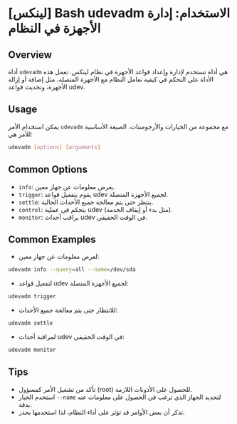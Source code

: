 # [لينكس] Bash udevadm الاستخدام: إدارة الأجهزة في النظام

## Overview
أداة `udevadm` هي أداة تستخدم لإدارة وإعداد قواعد الأجهزة في نظام لينكس. تعمل هذه الأداة على التحكم في كيفية تعامل النظام مع الأجهزة المتصلة، مثل إضافة أو إزالة الأجهزة، وتحديث قواعد udev.

## Usage
يمكن استخدام الأمر `udevadm` مع مجموعة من الخيارات والأرجومنتات. الصيغة الأساسية للأمر هي:

```bash
udevadm [options] [arguments]
```

## Common Options
- `info`: يعرض معلومات عن جهاز معين.
- `trigger`: يقوم بتفعيل قواعد udev لجميع الأجهزة المتصلة.
- `settle`: ينتظر حتى يتم معالجة جميع الأحداث الحالية.
- `control`: يتحكم في عملية udev (مثل بدء أو إيقاف الخدمة).
- `monitor`: يراقب أحداث udev في الوقت الحقيقي.

## Common Examples
- لعرض معلومات عن جهاز معين:
```bash
udevadm info --query=all --name=/dev/sda
```

- لتفعيل قواعد udev لجميع الأجهزة المتصلة:
```bash
udevadm trigger
```

- للانتظار حتى يتم معالجة جميع الأحداث:
```bash
udevadm settle
```

- لمراقبة أحداث udev في الوقت الحقيقي:
```bash
udevadm monitor
```

## Tips
- تأكد من تشغيل الأمر كمسؤول (root) للحصول على الأذونات اللازمة.
- استخدم الخيار `--name` لتحديد الجهاز الذي ترغب في الحصول على معلومات عنه بدقة.
- تذكر أن بعض الأوامر قد تؤثر على أداء النظام، لذا استخدمها بحذر.